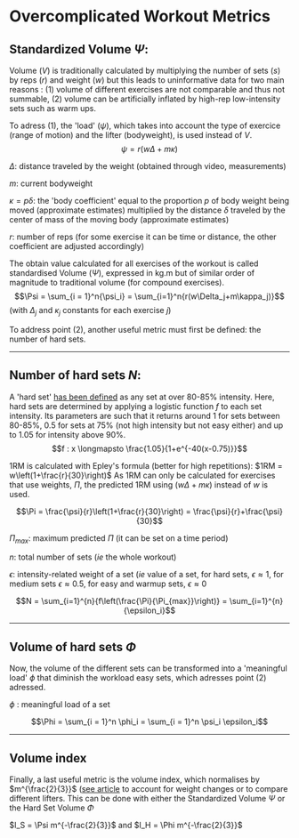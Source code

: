 # Overcomplicated Workout Metrics
## Standardized Volume $\Psi$:
Volume ($V$) is traditionally calculated by multiplying the number of sets ($s$) by reps ($r$) and weight ($w$) but this leads to uninformative data for two main reasons : (1) volume of different exercises are not comparable and thus not summable, (2) volume can be artificially inflated by high-rep low-intensity sets such as warm ups.

To adress (1), the 'load' ($\psi$), which takes into account the type of exercice (range of motion) and the lifter (bodyweight), is used instead of $V$. 
$$\psi = r(w\Delta+m\kappa)$$

$\Delta$: distance traveled by the weight (obtained through video, measurements) 

$m$: current bodyweight

$\kappa = p\delta$: the 'body coefficient' equal to the proportion $p$ of body weight being moved (approximate estimates) multiplied by the distance $\delta$ traveled by the center of mass of the moving body (approximate estimates)

$r$: number of reps (for some exercise it can be time or distance, the other coefficient are adjusted accordingly)

The obtain value calculated for all exercises of the workout is called standardised Volume ($\Psi$), expressed in kg.m but of similar order of magnitude to traditional volume (for compound exercises). 
$$\Psi = \sum_{i = 1}^n{\psi_i} = \sum_{i=1}^n{r(w\Delta_j+m\kappa_j)}$$
(with $\Delta_j$ and $\kappa_j$ constants for each exercise $j$)

To address point (2), another useful metric must first be defined: the number of hard sets.
___
## Number of hard sets $N$:
A 'hard set' [has been defined](https://www.strongerbyscience.com/the-new-approach-to-training-volume/) as any set at over 80-85% intensity. Here, hard sets are determined by applying a logistic function $f$ to each set intensity. Its parameters are such that it returns around 1 for sets between 80-85%, 0.5 for sets at 75% (not high intensity but not easy either) and up to 1.05 for intensity above 90%.  
$$f : x \longmapsto \frac{1.05}{1+e^{-40(x-0.75)}}$$

1RM is calculated with Epley's formula (better for high repetitions): 
$1RM = w\left(1+\frac{r}{30}\right)$
As 1RM can only be calculated for exercises that use weights, $\Pi$, the predicted 1RM using $(w\Delta+m\kappa)$ instead of $w$ is used.

$$\Pi = \frac{\psi}{r}\left(1+\frac{r}{30}\right) = \frac{\psi}{r}+\frac{\psi}{30}$$

$\Pi_{max}$: maximum predicted $\Pi$ (it can be set on a time period)

$n$: total number of sets (*ie* the whole workout)

$\epsilon$: intensity-related weight of a set (*ie* value of a set, for hard sets, $\epsilon \approx 1$, for medium sets $\epsilon \approx 0.5$, for easy and warmup sets, $\epsilon \approx 0$

$$N = \sum_{i=1}^{n}{f\left(\frac{\Pi}{\Pi_{max}}\right)} = \sum_{i=1}^{n}{\epsilon_i}$$
___
## Volume of hard sets $\Phi$

Now, the volume of the different sets can be transformed into a 'meaningful load' $\phi$ that diminish the workload easy sets, which adresses point (2) adressed.

$\phi$ : meaningful load of a set

$$\Phi = \sum_{i = 1}^n \phi_i = \sum_{i = 1}^n \psi_i \epsilon_i$$
___
## Volume index
Finally, a last useful metric is the volume index, which normalises by $m^{\frac{2}{3}}$ ([see  article](https://www.researchgate.net/profile/Guy-Haff/publication/239731099_Quantifying_Workloads_in_Resistance_Training_A_Brief_Review/links/02e7e51ca383fafe13000000/Quantifying-Workloads-in-Resistance-Training-A-Brief-Review.pdf) to account for weight changes or to compare different lifters. This can be done with either the Standardized Volume $\Psi$ or the Hard Set Volume $\Phi$

$I_S = \Psi m^{-\frac{2}{3}}$ and $I_H = \Phi m^{-\frac{2}{3}}$
